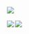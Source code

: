 <a href="https://github.com/y-tetsu/reversi">
    <img src="https://github-readme-stats.vercel.app/api/pin/?username=y-tetsu&repo=reversi" />
</a>

<br>
<br>

<a href="https://github.com/anuraghazra/github-readme-stats">
    <img align="left" src="https://github-readme-stats.vercel.app/api?username=y-tetsu&count_private=true&show_icons=true&theme=rose_pine" />
    <img align="left" src="https://github-readme-stats.vercel.app/api/top-langs/?username=y-tetsu&theme=rose_pine" />
</a>
